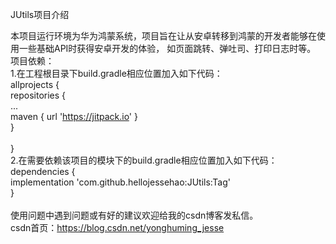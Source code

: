 JUtils项目介绍

本项目运行环境为华为鸿蒙系统，项目旨在让从安卓转移到鸿蒙的开发者能够在使用一些基础API时获得安卓开发的体验，
如页面跳转、弹吐司、打印日志时等。<br>
项目依赖：<br>
1.在工程根目录下build.gradle相应位置加入如下代码：<br>
        allprojects {<br>
                repositories {<br>
                        ...<br>
                        maven { url 'https://jitpack.io' }<br>
                }<br>	
        }<br>
2.在需要依赖该项目的模块下的build.gradle相应位置加入如下代码：<br>
	dependencies {<br>
		implementation 'com.github.hellojessehao:JUtils:Tag'<br>
	}<br>
<br>
使用问题中遇到问题或有好的建议欢迎给我的csdn博客发私信。<br>
csdn首页：https://blog.csdn.net/yonghuming_jesse
